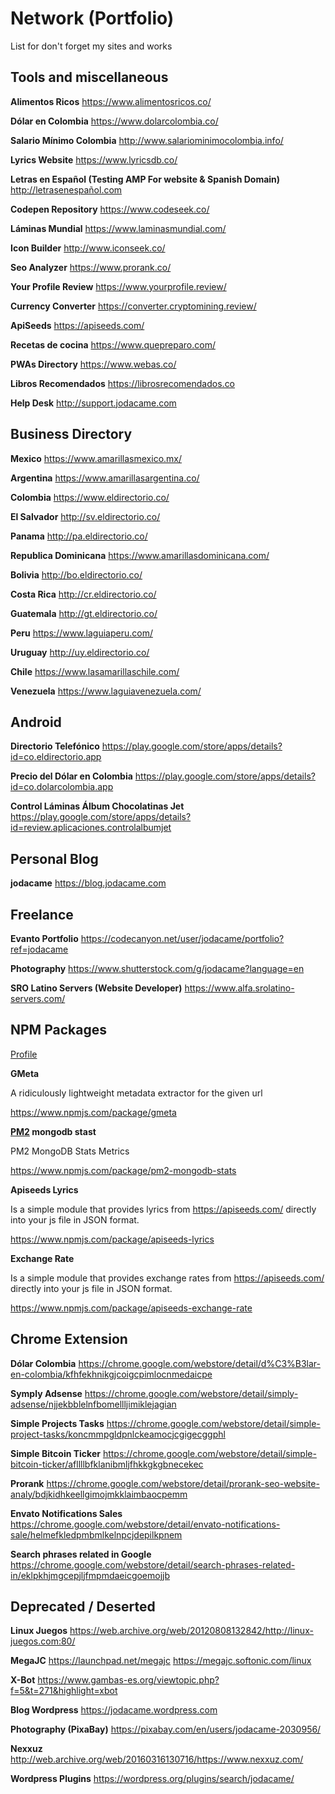 # Network (Portfolio)
List for don't forget my sites and works

## Tools and miscellaneous

**Alimentos Ricos**
https://www.alimentosricos.co/

**Dólar en Colombia**
https://www.dolarcolombia.co/

**Salario Mínimo Colombia**
http://www.salariominimocolombia.info/

**Lyrics Website**
https://www.lyricsdb.co/

**Letras en Español (Testing AMP For website & Spanish Domain)**
http://letrasenespañol.com

**Codepen Repository**
https://www.codeseek.co/

**Láminas Mundial**
https://www.laminasmundial.com/

**Icon Builder**
http://www.iconseek.co/

**Seo Analyzer**
https://www.prorank.co/

**Your Profile Review**
https://www.yourprofile.review/

**Currency Converter**
https://converter.cryptomining.review/

**ApiSeeds**
https://apiseeds.com/

**Recetas de cocina**
https://www.quepreparo.com/

**PWAs Directory**
https://www.webas.co/

**Libros Recomendados**
https://librosrecomendados.co

**Help Desk**
http://support.jodacame.com

## Business Directory

**Mexico**
https://www.amarillasmexico.mx/

**Argentina**
https://www.amarillasargentina.co/

**Colombia**
https://www.eldirectorio.co/

**El Salvador**
http://sv.eldirectorio.co/

**Panama**
http://pa.eldirectorio.co/

**Republica Dominicana**
https://www.amarillasdominicana.com/

**Bolivia**
http://bo.eldirectorio.co/

**Costa Rica**
http://cr.eldirectorio.co/

**Guatemala**
http://gt.eldirectorio.co/

**Peru**
https://www.laguiaperu.com/

**Uruguay**
http://uy.eldirectorio.co/

**Chile**
https://www.lasamarillaschile.com/

**Venezuela**
https://www.laguiavenezuela.com/


## Android 

**Directorio Telefónico**
https://play.google.com/store/apps/details?id=co.eldirectorio.app

**Precio del Dólar en Colombia**
https://play.google.com/store/apps/details?id=co.dolarcolombia.app

**Control Láminas Álbum Chocolatinas Jet**
https://play.google.com/store/apps/details?id=review.aplicaciones.controlalbumjet

## Personal Blog

**jodacame**
https://blog.jodacame.com


## Freelance

**Evanto Portfolio**
https://codecanyon.net/user/jodacame/portfolio?ref=jodacame

**Photography**
https://www.shutterstock.com/g/jodacame?language=en

**SRO Latino Servers (Website Developer)**
https://www.alfa.srolatino-servers.com/

## NPM Packages
[Profile](https://www.npmjs.com/~jodacame)



**GMeta**

A ridiculously lightweight metadata extractor for the given url

https://www.npmjs.com/package/gmeta

**[PM2](https://github.com/Unitech/pm2)
mongodb stast**

PM2 MongoDB Stats Metrics

https://www.npmjs.com/package/pm2-mongodb-stats

**Apiseeds Lyrics**

Is a simple module that provides lyrics from https://apiseeds.com/ directly into your js file in JSON format.

https://www.npmjs.com/package/apiseeds-lyrics

**Exchange Rate**

Is a simple module that provides exchange rates from https://apiseeds.com/ directly into your js file in JSON format.

https://www.npmjs.com/package/apiseeds-exchange-rate

## Chrome Extension

**Dólar Colombia**
https://chrome.google.com/webstore/detail/d%C3%B3lar-en-colombia/kfhfekhnikgjcoigcpimlocnmedaicpe

**Symply Adsense**
https://chrome.google.com/webstore/detail/simply-adsense/njjekbblelnfbomellljimiklejagian

**Simple Projects Tasks**
https://chrome.google.com/webstore/detail/simple-project-tasks/koncmmpgldpnlckeamocjcgigecggphl

**Simple Bitcoin Ticker**
https://chrome.google.com/webstore/detail/simple-bitcoin-ticker/afllllbfklanibmljfhkkgkgbnecekec

**Prorank**
https://chrome.google.com/webstore/detail/prorank-seo-website-analy/bdjkidhkeellgimojmkklaimbaocpemm

**Envato Notifications Sales**
https://chrome.google.com/webstore/detail/envato-notifications-sale/helmefkledpmbmlkelnpcjdepilkpnem

**Search phrases related in Google**
https://chrome.google.com/webstore/detail/search-phrases-related-in/eklpkhjmgcepjljfmpmdaeicgoemojjb

## Deprecated / Deserted

**Linux Juegos**
https://web.archive.org/web/20120808132842/http://linux-juegos.com:80/

**MegaJC** 
https://launchpad.net/megajc
https://megajc.softonic.com/linux

**X-Bot**
https://www.gambas-es.org/viewtopic.php?f=5&t=271&highlight=xbot

**Blog Wordpress**
https://jodacame.wordpress.com

**Photography (PixaBay)**
https://pixabay.com/en/users/jodacame-2030956/

**Nexxuz**
http://web.archive.org/web/20160316130716/https://www.nexxuz.com/

**Wordpress Plugins**
https://wordpress.org/plugins/search/jodacame/








